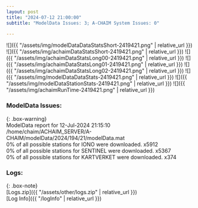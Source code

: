 ```yaml
---
layout: post
title: "2024-07-12 21:00:00"
subtitle: "ModelData Issues: 3; A-CHAIM System Issues: 0"

---
```


![]({{ "/assets/img/modelDataDataStatsShort-2419421.png" | relative_url }})
![]({{ "/assets/img/achaimDataStatsShort-2419421.png" | relative_url }})
![]({{ "/assets/img/achaimDataStatsLong00-2419421.png" | relative_url }})
![]({{ "/assets/img/achaimDataStatsLong01-2419421.png" | relative_url }})
![]({{ "/assets/img/achaimDataStatsLong02-2419421.png" | relative_url }})
![]({{ "/assets/img/modelDataDataStats-2419421.png" | relative_url }})
![]({{ "/assets/img/modelDataStationStats-2419421.png" | relative_url }})
![]({{ "/assets/img/achaimRunTime-2419421.png" | relative_url }})


### ModelData Issues:  
  
{: .box-warning}  
 ModelData report for 12-Jul-2024 21:15:10   
 /home/chaim/ACHAIM_SERVER/A-CHAIM/modelData/2024/194/21/modelData.mat   
 0% of all possible stations for IONO were downloaded. x5912   
 0% of all possible stations for SENTINEL were downloaded. x5367   
 0% of all possible stations for KARTVERKET were downloaded. x374   
  


### Logs:  
  
{: .box-note}  
[Logs.zip]({{ "/assets/other/logs.zip" | relative_url }})  
[Log Info]({{ "/logInfo" | relative_url }})  
